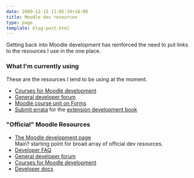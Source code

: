 ```yaml
---
date: 2009-12-15 11:05:34+10:00
title: Moodle dev resources
type: page
template: blog-post.html
---
```

Getting back into Moodle development has reinforced the need to put links to the resources I use in the one place.

### What I'm currently using

These are the resources I tend to be using at the moment.

- [Courses for Moodle development](http://dev.moodle.org/)
- [General developer forum](http://moodle.org/mod/forum/view.php?f=33)
- [Moodle course unit on Forms](http://dev.moodle.org/mod/resource/view.php?id=49)
- [Submit errata](https://www.packtpub.com/submit_errata/id/329) for the [extension development book](http://www.packtpub.com/moodle-1-9-extension-development/book)

### "Official" Moodle Resources

- [The Moodle development page](http://moodle.org/development/)  
    Main? starting point for broad array of official dev resources.
- [Developer FAQ](http://docs.moodle.org/en/Development:Developer_FAQ)
- [General developer forum](http://moodle.org/mod/forum/view.php?f=33)
- [Courses for Moodle development](http://dev.moodle.org/)
- [Developer docs](http://docs.moodle.org/en/Development)